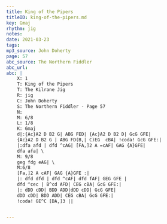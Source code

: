 ```yaml
---
title: King of the Pipers
titleID: king-of-the-pipers.md
key: Gmaj
rhythm: jig
notes:  
date: 2021-03-23
tags: 
mp3_source: John Doherty
page: 57
abc_source: The Northern Fiddler
abc_url: 
abc: |
    X: 1
    T: King of the Pipers
    T: The Kilrane Jig
    R: jig
    C: John Doherty
    S: The Northern Fiddler - Page 57
    N: 
    M: 6/8
    L: 1/8
    K: Gmaj
    d|:{Ac}A2 D B2 G| ABG FED| {Ac}A2 D B2 D| GcG GFE|
    {Ac}A2 D B2 G | ABG FD(B,| C)EG  cBA| !coda! GcG GFE:|
    |:dfa afd | dfd ^cAG| [FA,]2 A =cAF| GAG {A}GFE|
    dfa afa| \
    M: 9/8
    geg fdg eAG| \
    M:6/8
    [Fa,]2 A cAF| GAG {A}GFE :|
    |: dfd dfd | dfd ^cAF| dfd fAF| GEG GFE | 
    dfd ^cec | B^cd AFD| CEG cBA| GcG GFE:|
    |: dDD cDD| BDD ADD|dDD cDD| GcG GFE|
    dDD cDD| BDD ADD| CEG cBA| GcG GFE:|
    !coda! GE^C [DA,]3 ||


---
```


